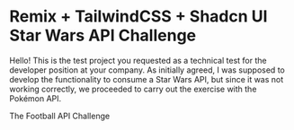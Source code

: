 # Remix + TailwindCSS + Shadcn UI Star Wars API Challenge

Hello! This is the test project you requested as a technical test for the developer position at your company. As initially agreed, I was supposed to develop the functionality to consume a Star Wars API, but since it was not working correctly, we proceeded to carry out the exercise with the Pokémon API.

The Football API Challenge

